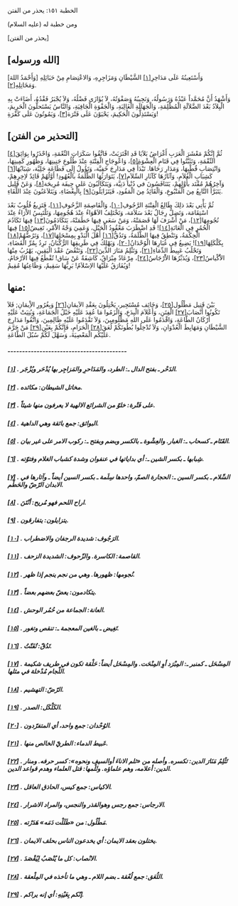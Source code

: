   الخطبة  ١٥١: يحذر من الفتن	

ومن خطبة له (عليه السلام)

[يحذر من الفتن]

## [الله ورسوله]

[وَأَحْمَدُ اللهَ] وَأَسْتَعِينُهُ عَلَى مَدَاحِرِ[[١\]](https://arabic.balaghah.net/node/615#_ftn1) الشَّيْطَانِ وَمَزَاجِرِهِ، وَالاعْتِصَامِ مِنْ حَبَائِلِهِ وَمَخَاتِلِهِ[[٢\]](https://arabic.balaghah.net/node/615#_ftn2).

وَأَشْهَدُ أَنَّ مُحَمَّداً عَبْدُهُ وَرَسُولُهُ،  وَنَجِيبُهُ وَصَفْوَتُهُ، لاَ يُؤَازَى فَضْلُهُ، وَلاَ يُجْبَرُ  فَقْدُهُ، أَضَاءَتْ بِهِ الْبِلاَدُ بَعْدَ الضَّلاَلَةِ الْمُظْلِمَةِ،  وَالْجَهَالَةِ الْغَالِبَةِ، وَالْجَفْوَةِ الْجَافِيَةِ، وَالنَّاسُ  يَسْتَحلُّونَ الْحَرِيمَ، وَيَسْتَذِلُّونَ الْحَكِيمَ، يَحْيَوْنَ عَلَى  فَتْرَة[[٣\]](https://arabic.balaghah.net/node/615#_ftn3)، وَيَمُوتُونَ عَلَى كَفْرَةِ!

## [التحذير من الفتن]

ثُمَّ إِنَّكُمْ مَعْشَرَ الْعَرَبِ أَغْرَاضُ بَلاَيَا قَدِ اقْتَرَبَتْ، فَاتَّقُوا سَكَرَاتِ النِّعْمَةِ، وَاحْذَرُوا بِوَائِقَ[[٤\]](https://arabic.balaghah.net/node/615#_ftn4) النِّقْمَةِ، وَتَثَبَّتُوا فِي قَتَامِ الْعِشْوَةِ[[٥\]](https://arabic.balaghah.net/node/615#_ftn5)، وَاعْوِجَاجِ الْفِتْنَةِ عِنْدَ طُلُوعِ جَنِينِهَا، وَظُهُورِ  كَمِينِهَا، وَانْتِصَابِ قُطْبِهَا، وَمَدَارِ رَحَاهَا. تَبْدَأُ فِي  مَدَارِجَ خَفِيَّة، وَتَؤُولُ إِلَى فَظَاعَة جَلِيَّة، شِبَابُهَا[[٦\]](https://arabic.balaghah.net/node/615#_ftn6) كَشِبَابِ الْغُلاَمِ، وَآثَارُهَا كَآثَارِ السِّلاَمِ[[٧\]](https://arabic.balaghah.net/node/615#_ftn7)، يَتَوَارَثُهَا الظَّلَمَةُ بالْعُهُودِ! أَوَّلُهُمْ قَائِدٌ  لاِخِرِهِمْ، وَآخِرُهُمْ مُقْتَد بأَوَّلِهِمْ، يَتَنَافَسُونَ في دُنْيا  دَنِيَّة، وَيَتَكَالَبُونَ عَلى جِيفَة مُرِيحَة[[٨\]](https://arabic.balaghah.net/node/615#_ftn8)، وَعَنْ قَلِيل يَتَبَرَّأُ التَّابِعُ مِنَ الْمَتْبُوعِ، وَالْقَائِدُ مِنَ الْمَقُودِ، فَيَتَزَايَلُونَ[[٩\]](https://arabic.balaghah.net/node/615#_ftn9) بِالْبِغْضَاءِ، وَيَتَلاَعَنُونَ عِنْدَ اللِّقَاءِ.

ثُمَّ يَأْتِي بَعْدَ ذلِكَ طَالِعُ الْفِتْنَةِ الرَّجُوفِ[[١٠\]](https://arabic.balaghah.net/node/615#_ftn10)، وَالْقَاصِمَةِ الزَّحُوفِ[[١١\]](https://arabic.balaghah.net/node/615#_ftn11)، فَتَزِيغُ قُلُوبٌ بَعْدَ اسْتِقَامَة، وَتَضِلُّ رِجَالٌ بَعْدَ  سَلاَمَة، وَتَخْتَلِفُ الاَهْوَاءُ عِنْدَ هُجُومِهَا، وَتَلْتَبِسُ  الاْرَاءُ عِنْدَ نُجُومِهَا[[١٢\]](https://arabic.balaghah.net/node/615#_ftn12)، مَنْ أَشْرَفَ لَهَا قَصَمَتْهُ، وَمَنْ سَعَى فِيهَا حَطَمَتْهُ، يَتَكَادَمُونَ[[١٣\]](https://arabic.balaghah.net/node/615#_ftn13) فِيهَا تَكَادُمَ الْحُمُرِ فِي الْعَانَةِ[[١٤\]](https://arabic.balaghah.net/node/615#_ftn14)! قَدِ اضْطَرَبَ مَعْقُودُ الْحَبْلِ، وَعَمِيَ وَجْهُ الاَْمْرِ، تَغِيضُ[[١٥\]](https://arabic.balaghah.net/node/615#_ftn15) فِيهَا الْحِكْمَةُ، وَتَنْطِقُ فِيهَا الظَّلَمَةُ، وَتَدُقُّ[[١٦\]](https://arabic.balaghah.net/node/615#_ftn16) أَهْلَ الْبَدْوِ بِمِسْحَلِهَا[[١٧\]](https://arabic.balaghah.net/node/615#_ftn17)، وَتَرُضُّهُمْ[[١٨\]](https://arabic.balaghah.net/node/615#_ftn18) بِكَلْكَلِهَا[[١٩\]](https://arabic.balaghah.net/node/615#_ftn19)! يَضِيعُ فِي غُبَارِهَا الْوُحْدَانُ[[٢٠\]](https://arabic.balaghah.net/node/615#_ftn20)، وَيَهْلِكُ فِي طَرِيقِهَا الرُّكْبَانُ، تَرِدُ بِمُرِّ الْقَضَاءِ، وَتَحْلُبُ عَبِيطَ الدِّمَاءِ[[٢١\]](https://arabic.balaghah.net/node/615#_ftn21)، وَتَثْلِمُ مَنَارَ الدِّينَ[[٢٢\]](https://arabic.balaghah.net/node/615#_ftn22)، وَتَنْقُضُ عَقْدَ الْيَقِينِ، يَهْرُبُ مِنْهَا الاَْكْياسُ[[٢٣\]](https://arabic.balaghah.net/node/615#_ftn23)، وَيُدَبِّرُهَا الاَْرْجَاسُ[[٢٤\]](https://arabic.balaghah.net/node/615#_ftn24)، مِرْعَادٌ مِبْرَاقٌ، كَاشِفَةٌ عَنْ سَاق! تُقْطَعُ فِيهَا الاَرْحَامُ،  وَيُفَارَقُ عَلَيْهَا الاِسْلاَمُ! بَرِيُّهَا سَقِيمٌ، وَظَاعِنُهَا  مُقِيمٌ!

## منها:

بَيْنَ قَتِيل مَطْلُول[[٢٥\]](https://arabic.balaghah.net/node/615#_ftn25)، وَخَائِف مُسْتَجِير، يَخْتِلُونَ بِعَقْدِ الاَيمَانِ[[٢٦\]](https://arabic.balaghah.net/node/615#_ftn26) وَبِغُرُورِ الاِْيمَانِ; فَلاَ تَكُونُوا أَنْصَابَ[[٢٧\]](https://arabic.balaghah.net/node/615#_ftn27) الْفِتَنِ، وَأَعْلاَمَ الْبِدَعِ، وَالْزَمُوا مَا عُقِدَ عَلَيْهِ  حَبْلُ الْجَمَاعَةِ، وَبُنِيَتْ عَلَيْهِ أَرْكَانُ الطَّاعَةِ،  وَاقْدَمُوا عَلَى اللهِ مَظْلُومِينَ، وَلاَ تَقْدَمُوا عَلَيْهِ  ظَالِمِينَ، وَاتَّقُوا مَدَارِجَ الشَّيْطَانِ وَمَهَابِطَ الْعُدْوَانِ،  وَلاَ تُدْخِلُوا بُطُونَكُمْ لُعَقَ[[٢٨\]](https://arabic.balaghah.net/node/615#_ftn28) الْحَرَامِ، فَإِنَّكُمْ بِعَيْنِ[[٢٩\]](https://arabic.balaghah.net/node/615#_ftn29) مَنْ حَرَّمَ عَلَيْكُم الْمَعْصِيَةَ، وَسَهَّلَ لَكُمْ سُبُلَ الطَّاعَةِ.

##### -----------------------------------------

##### [[١\]](https://arabic.balaghah.net/node/615#_ftnref1) . الدَحْر ـ بفتح الدال ـ: الطرد، والمَدَاحرِ والمَزاجِر بها يُدْحَر ويُزْجَر.

##### [[٢\]](https://arabic.balaghah.net/node/615#_ftnref2) . مخاتل الشيطان: مكائده.

##### [[٣\]](https://arabic.balaghah.net/node/615#_ftnref3) . على فَتْرة: خلوّ من الشرائع الالهية لا يعرفون منها شيئاً.

##### [[٤\]](https://arabic.balaghah.net/node/615#_ftnref4) . البوائق: جمع بائقة وهي الداهية.

##### [[٥\]](https://arabic.balaghah.net/node/615#_ftnref5) . القَتَام ـ كسحاب ـ: الغبار. والعِشْوة ـ بالكسر وبضم وبفتح ـ: ركوب الامر على غير بيان.

##### [[٦\]](https://arabic.balaghah.net/node/615#_ftnref6) . شِبابها ـ بكسر الشين ـ: أي بداياتها في عنفوان وشدة كشباب الغلام وفتوّته.

##### [[٧\]](https://arabic.balaghah.net/node/615#_ftnref7) . السِّلام ـ بكسر السين ـ: الحجارة الصمّ، واحدها سِلَمة ـ بكسر السين أيضاً ـ وآثارها في الابدان الرّضّ والحَطْم.

##### [[٨\]](https://arabic.balaghah.net/node/615#_ftnref8) . اراح اللحم فهو مُريح: أنْتَنَ.

##### [[٩\]](https://arabic.balaghah.net/node/615#_ftnref9) . يتزايلون: يتفارقون.

##### [[١٠\]](https://arabic.balaghah.net/node/615#_ftnref10) . الرَجُوف: شديدة الرجفان والاضطراب.

##### [[١١\]](https://arabic.balaghah.net/node/615#_ftnref11) . القاصمة: الكاسرة. والزّحوف: الشديدة الزحف.

##### [[١٢\]](https://arabic.balaghah.net/node/615#_ftnref12) . نُجومها: ظهورها. وهي من نجم ينجم إذا ظهر.

##### [[١٣\]](https://arabic.balaghah.net/node/615#_ftnref13) . يتكادمون: يعضّ بعضهم بعضاً.

##### [[١٤\]](https://arabic.balaghah.net/node/615#_ftnref14) . العانة: الجماعة من حُمُر الوحش.

##### [[١٥\]](https://arabic.balaghah.net/node/615#_ftnref15) . تَغِيض ـ بالغين المعجمة ـ: تنقص وتغور.

##### [[١٦\]](https://arabic.balaghah.net/node/615#_ftnref16) . تَدُقّ: تُفَتّتُ.

##### [[١٧\]](https://arabic.balaghah.net/node/615#_ftnref17) . المِسْحَل ـ كمنبر ـ: المِبْرَد أوِ المِنْحَت. والمِسْحَل أيضاً: حَلْقة تكون في طريف شكيمة اللّجام مُدْخلة في مثلها.

##### [[١٨\]](https://arabic.balaghah.net/node/615#_ftnref18) . الرّضّ: التهشيم.

##### [[١٩\]](https://arabic.balaghah.net/node/615#_ftnref19) . الكَلْكَل: الصدر.

##### [[٢٠\]](https://arabic.balaghah.net/node/615#_ftnref20) . الوُحْدان: جمع واحد، أي المتفرّدون.

##### [[٢١\]](https://arabic.balaghah.net/node/615#_ftnref21) . عَبيط الدماء: الطريّ الخالص منها.

##### [[٢٢\]](https://arabic.balaghah.net/node/615#_ftnref22) . تَثْلِمُ مَنَارَ الدين: تكسره. وأصله من «ثلم الاناءَ أوالسيف ونحوه»:  كسر حرفه. ومنار الدين: أعلامه، وهم علماؤه. وثَلْمها: قتل العلماء وهدم  قواعد الدين.

##### [[٢٣\]](https://arabic.balaghah.net/node/615#_ftnref23) . الاكياس: جمع كيس، الحاذق العاقل.

##### [[٢٤\]](https://arabic.balaghah.net/node/615#_ftnref24) . الارجاس: جمع رجس وهوالقذر والنجس، والمراد الاشرار.

##### [[٢٥\]](https://arabic.balaghah.net/node/615#_ftnref25) . مَطْلُول: من «طَلَلْت دَمَه» هَدَرْته.

##### [[٢٦\]](https://arabic.balaghah.net/node/615#_ftnref26) . يختلون بعقد الايمان: أي يخدعون الناس بحلف الايمان.

##### [[٢٧\]](https://arabic.balaghah.net/node/615#_ftnref27) . الانْصاب: كل ما يُنْصَبُ لِيُقْصَدَ.

##### [[٢٨\]](https://arabic.balaghah.net/node/615#_ftnref28) . اللُعَق: جمع لُعْقة ـ بضم اللام ـ وهي ما تأخذه في المِلْعقة.

##### [[٢٩\]](https://arabic.balaghah.net/node/615#_ftnref29) . إنّكم بِعَيْنِهِ: أي إنه يراكم. 
